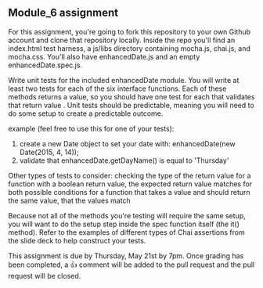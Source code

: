 ## Module_6 assignment

For this assignment, you're going to fork this repository to your own Github account and clone that repository locally. Inside the repo you'll find an index.html test harness, a js/libs directory containing mocha.js, chai.js, and mocha.css. You'll also have enhancedDate.js and an empty enhancedDate.spec.js. 

Write unit tests for the included enhancedDate module. You will write at least two tests for each of the six interface functions. Each of these methods returns a value, so you should have one test for each that validates that return value . Unit tests should be predictable, meaning you will need to do some setup to create a predictable outcome. 

example (feel free to use this for one of your tests):

1. create a new Date object to set your date with: enhancedDate(new Date(2015, 4, 14));
2. validate that enhancedDate.getDayName() is equal to 'Thursday'

Other types of tests to consider: 
checking the type of the return value
for a function with a boolean return value, the expected return value matches for both possible conditions
for a function that takes a value and should return the same value, that the values match

Because not all of the methods you're testing will require the same setup, you will want to do the setup step inside the spec function itself (the it() method). Refer to the examples of different types of Chai assertions from the slide deck to help construct your tests.

This assignment is due by Thursday, May 21st by 7pm. Once grading has been completed, a :+1: comment will be added to the pull request and the pull request will be closed.